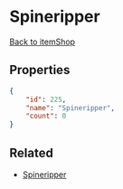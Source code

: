 # Spineripper

<no description available>

[Back to itemShop](../item-shops.md)

## Properties

```json
{
    "id": 225,
    "name": "Spineripper",
    "count": 0
}
```

## Related

- [Spineripper](../items/5673-spineripper.md)

